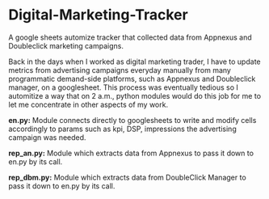 # Digital-Marketing-Tracker
A google sheets automize tracker that collected data from Appnexus and Doubleclick marketing campaigns.

Back in the days when I worked as digital marketing trader, I have to update metrics from advertising campaigns everyday manually from many programmatic demand-side platforms, such as Appnexus and Doubleclick manager, on a googlesheet. This process was eventually tedious so I automitize a way that on 2 a.m., python modules would do this job for me to let me concentrate in other aspects of my work.

**en.py:** Module connects directly to googlesheets to write and modify cells accordingly to params such as kpi, DSP, impressions the advertising campaign was needed.

**rep_an.py:** Module which extracts data from Appnexus to pass it down to en.py by its call.

**rep_dbm.py:** Module which extracts data from DoubleClick Manager to pass it down to en.py by its call.
